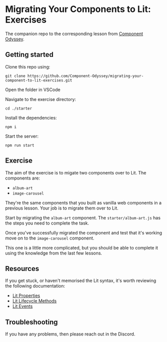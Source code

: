 # Migrating Your Components to Lit: Exercises

The companion repo to the corresponding lesson from [Component Odyssey](https://component-odyssey.com).

## Getting started

Clone this repo using:

`git clone https://github.com/Component-Odyssey/migrating-your-component-to-lit-exercises.git`

Open the folder in VSCode

Navigate to the exercise directory:

`cd ./starter`

Install the dependencies:

`npm i`

Start the server:

`npm run start`

## Exercise

The aim of the exercise is to migate two components over to Lit. The components are:

- `album-art`
- `image-carousel`

They're the same components that you built as vanilla web components in a previous lesson. Your job is to migrate them over to Lit.

Start by migrating the `album-art` component. The `starter/album-art.js` has the steps you need to complete the task.

Once you've successfully migrated the component and test that it's working move on to the `image-carousel` component.

This one is a little more complicated, but you should be able to complete it using the knowledge from the last few lessons.

## Resources

If you get stuck, or haven't memorised the Lit syntax, it's worth reviewing the following documentation:

- [Lit Properties](https://lit.dev/docs/components/properties/)
- [Lit Lifecycle Methods](https://lit.dev/docs/components/lifecycle/)
- [Lit Events](https://lit.dev/docs/components/events/)

## Troubleshooting

If you have any problems, then please reach out in the Discord.
